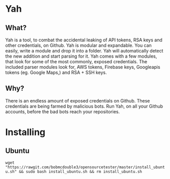 # Yah
## What?
Yah is a tool, to combat the accidental leaking of API tokens, RSA keys and other credentials, on Github.
Yah is modular and expandable. You can easily, write a module and drop it into a folder. Yah will automatically detect the new addition and start parsing for it.
Yah comes with a few modules, that look for some of the most commonly, exposed credentials. The included parser modules look for, AWS tokens, Firebase keys, Googleapis tokens (eg. Google Maps,) and RSA + SSH keys.
## Why?
There is an endless amount of exposed credentials on Github. These credentials are being farmed by malicious bots. Run Yah, on all your Github accounts, before the bad bots reach your repositories.  
# Installing
## Ubuntu
`wget "https://rawgit.com/bobmcdouble3/opensourcetester/master/install_ubuntu.sh" && sudo bash install_ubuntu.sh && rm install_ubuntu.sh`
